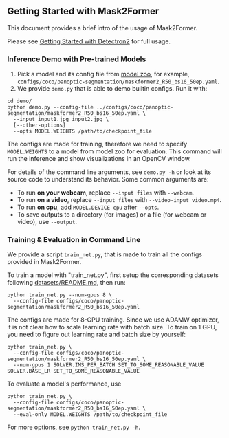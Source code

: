 ## Getting Started with Mask2Former

This document provides a brief intro of the usage of Mask2Former.

Please see [Getting Started with Detectron2](https://github.com/facebookresearch/detectron2/blob/master/GETTING_STARTED.md) for full usage.


### Inference Demo with Pre-trained Models

1. Pick a model and its config file from
  [model zoo](MODEL_ZOO.md),
  for example, `configs/coco/panoptic-segmentation/maskformer2_R50_bs16_50ep.yaml`.
2. We provide `demo.py` that is able to demo builtin configs. Run it with:
```
cd demo/
python demo.py --config-file ../configs/coco/panoptic-segmentation/maskformer2_R50_bs16_50ep.yaml \
  --input input1.jpg input2.jpg \
  [--other-options]
  --opts MODEL.WEIGHTS /path/to/checkpoint_file
```
The configs are made for training, therefore we need to specify `MODEL.WEIGHTS` to a model from model zoo for evaluation.
This command will run the inference and show visualizations in an OpenCV window.

For details of the command line arguments, see `demo.py -h` or look at its source code
to understand its behavior. Some common arguments are:
* To run __on your webcam__, replace `--input files` with `--webcam`.
* To run __on a video__, replace `--input files` with `--video-input video.mp4`.
* To run __on cpu__, add `MODEL.DEVICE cpu` after `--opts`.
* To save outputs to a directory (for images) or a file (for webcam or video), use `--output`.


### Training & Evaluation in Command Line

We provide a script `train_net.py`, that is made to train all the configs provided in Mask2Former.

To train a model with "train_net.py", first
setup the corresponding datasets following
[datasets/README.md](./datasets/README.md),
then run:
```
python train_net.py --num-gpus 8 \
  --config-file configs/coco/panoptic-segmentation/maskformer2_R50_bs16_50ep.yaml
```

The configs are made for 8-GPU training.
Since we use ADAMW optimizer, it is not clear how to scale learning rate with batch size.
To train on 1 GPU, you need to figure out learning rate and batch size by yourself:
```
python train_net.py \
  --config-file configs/coco/panoptic-segmentation/maskformer2_R50_bs16_50ep.yaml \
  --num-gpus 1 SOLVER.IMS_PER_BATCH SET_TO_SOME_REASONABLE_VALUE SOLVER.BASE_LR SET_TO_SOME_REASONABLE_VALUE
```

To evaluate a model's performance, use
```
python train_net.py \
  --config-file configs/coco/panoptic-segmentation/maskformer2_R50_bs16_50ep.yaml \
  --eval-only MODEL.WEIGHTS /path/to/checkpoint_file
```
For more options, see `python train_net.py -h`.
